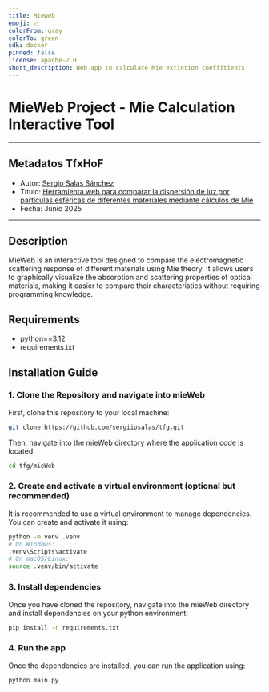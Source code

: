 ```yaml
---
title: Mieweb
emoji: 📈
colorFrom: gray
colorTo: green
sdk: docker
pinned: false
license: apache-2.0
short_description: Web app to calculate Mie extintion coeffitients
---
```


# MieWeb Project - Mie Calculation Interactive Tool

---

## Metadatos TfxHoF

- Autor: [Sergio Salas Sánchez]()
- Título: [Herramienta web para comparar la dispersión de luz por partículas esféricas de diferentes materiales mediante cálculos de Mie]()
- Fecha: Junio 2025

---

## Description

MieWeb is an interactive tool designed to compare the electromagnetic scattering response of different materials using Mie theory. It allows users to graphically visualize the absorption and scattering properties of optical materials, making it easier to compare their characteristics without requiring programming knowledge.


## Requirements

- python==3.12
- requirements.txt


## Installation Guide

### 1. Clone the Repository and navigate into mieWeb

First, clone this repository to your local machine:

```bash
git clone https://github.com/sergiiosalas/tfg.git
```

Then, navigate into the mieWeb directory where the application code is located:
```bash
cd tfg/mieWeb
```

### 2. Create and activate a virtual environment (optional but recommended)

It is recommended to use a virtual environment to manage dependencies. You can create and activate it using:

```bash
python -m venv .venv
# On Windows:
.venv\Scripts\activate
# On macOS/Linux:
source .venv/bin/activate
```


### 3. Install dependencies

Once you have cloned the repository, navigate into the mieWeb directory and install dependencies on your python environment:

```bash
pip install -r requirements.txt
```


### 4. Run the app

Once the dependencies are installed, you can run the application using:

```bash
python main.py
```
